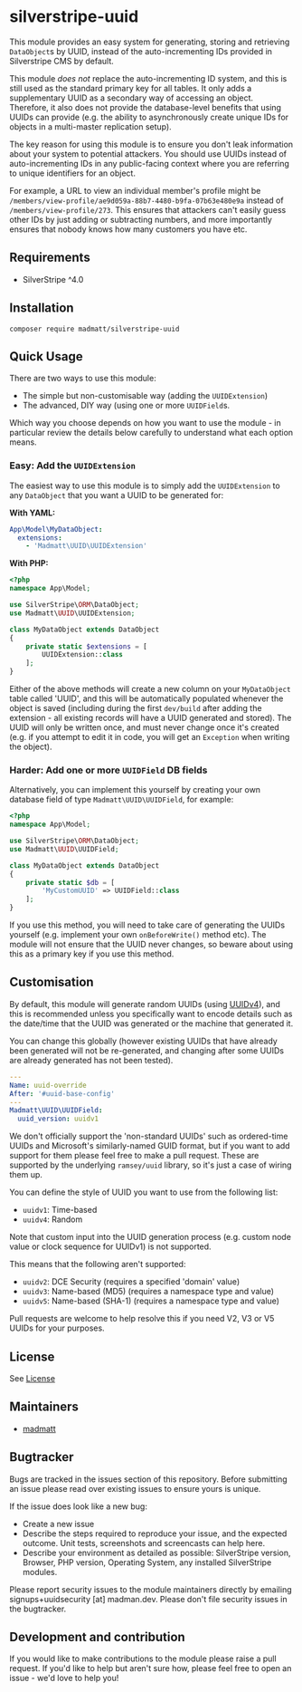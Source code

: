 # silverstripe-uuid

This module provides an easy system for generating, storing and retrieving `DataObject`s by UUID, instead of the auto-incrementing IDs provided in Silverstripe CMS by default.

This module *does not* replace the auto-incrementing ID system, and this is still used as the standard primary key for all tables. It only adds a supplementary UUID as a secondary way of accessing an object. Therefore, it also does not provide the database-level benefits that using UUIDs can provide (e.g. the ability to asynchronously create unique IDs for objects in a multi-master replication setup).

The key reason for using this module is to ensure you don't leak information about your system to potential attackers. You should use UUIDs instead of auto-incrementing IDs in any public-facing context where you are referring to unique identifiers for an object.

For example, a URL to view an individual member's profile might be `/members/view-profile/ae9d059a-88b7-4480-b9fa-07b63e480e9a` instead of `/members/view-profile/273`. This ensures that attackers can't easily guess other IDs by just adding or subtracting numbers, and more importantly ensures that nobody knows how many customers you have etc.

## Requirements
* SilverStripe ^4.0

## Installation
```
composer require madmatt/silverstripe-uuid
```

## Quick Usage
There are two ways to use this module:
* The simple but non-customisable way (adding the `UUIDExtension`)
* The advanced, DIY way (using one or more `UUIDField`s.

Which way you choose depends on how you want to use the module - in particular review the details below carefully to understand what each option means.

### Easy: Add the `UUIDExtension`
The easiest way to use this module is to simply add the `UUIDExtension` to any `DataObject` that you want a UUID to be generated for:

**With YAML:**
```yaml
App\Model\MyDataObject:
  extensions:
    - 'Madmatt\UUID\UUIDExtension'
```

**With PHP:**
```php
<?php
namespace App\Model;

use SilverStripe\ORM\DataObject;
use Madmatt\UUID\UUIDExtension;

class MyDataObject extends DataObject
{
    private static $extensions = [
        UUIDExtension::class
    ];
}
```

Either of the above methods will create a new column on your `MyDataObject` table called 'UUID', and this will be automatically populated whenever the object is saved (including during the first `dev/build` after adding the extension - all existing records will have a UUID generated and stored). The UUID will only be written once, and must never change once it's created (e.g. if you attempt to edit it in code, you will get an `Exception` when writing the object).

### Harder: Add one or more `UUIDField` DB fields
Alternatively, you can implement this yourself by creating your own database field of type `Madmatt\UUID\UUIDField`, for example:

```php
<?php
namespace App\Model;

use SilverStripe\ORM\DataObject;
use Madmatt\UUID\UUIDField;

class MyDataObject extends DataObject
{
    private static $db = [
        'MyCustomUUID' => UUIDField::class
    ];
}
```

If you use this method, you will need to take care of generating the UUIDs yourself (e.g. implement your own `onBeforeWrite()` method etc). The module will not ensure that the UUID never changes, so beware about using this as a primary key if you use this method.

## Customisation
By default, this module will generate random UUIDs (using [UUIDv4](https://uuid.ramsey.dev/en/latest/rfc4122/version4.html)), and this is recommended unless you specifically want to encode details such as the date/time that the UUID was generated or the machine that generated it.

You can change this globally (however existing UUIDs that have already been generated will not be re-generated, and changing after some UUIDs are already generated has not been tested).

```yaml
---
Name: uuid-override
After: '#uuid-base-config'
---
Madmatt\UUID\UUIDField:
  uuid_version: uuidv1
```

We don't officially support the 'non-standard UUIDs' such as ordered-time UUIDs and Microsoft's similarly-named GUID format, but if you want to add support for them please feel free to make a pull request. These are supported by the underlying `ramsey/uuid` library, so it's just a case of wiring them up.

You can define the style of UUID you want to use from the following list:
- `uuidv1`: Time-based
- `uuidv4`: Random

Note that custom input into the UUID generation process (e.g. custom node value or clock sequence for UUIDv1) is not supported.

This means that the following aren't supported:
- `uuidv2`: DCE Security (requires a specified 'domain' value)
- `uuidv3`: Name-based (MD5) (requires a namespace type and value)
- `uuidv5`: Name-based (SHA-1) (requires a namespace type and value)

Pull requests are welcome to help resolve this if you need V2, V3 or V5 UUIDs for your purposes.

## License
See [License](LICENSE.md)

## Maintainers
 * [madmatt](https://github.com/madmatt)

## Bugtracker
Bugs are tracked in the issues section of this repository. Before submitting an issue please read over
existing issues to ensure yours is unique.

If the issue does look like a new bug:

 - Create a new issue
 - Describe the steps required to reproduce your issue, and the expected outcome. Unit tests, screenshots
 and screencasts can help here.
 - Describe your environment as detailed as possible: SilverStripe version, Browser, PHP version,
 Operating System, any installed SilverStripe modules.

Please report security issues to the module maintainers directly by emailing signups+uuidsecurity [at] madman.dev. Please don't file security issues in the bugtracker.

## Development and contribution
If you would like to make contributions to the module please raise a pull request. If you'd like to help but aren't sure how, please feel free to open an issue - we'd love to help you!
